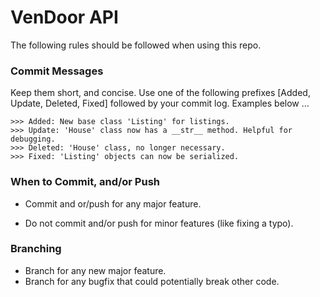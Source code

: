 # VenDoor API

The following rules should be followed when using this repo.


### Commit Messages

Keep them short, and concise. Use one of the following prefixes [Added, Update, Deleted, Fixed] followed by your commit log. Examples below ...

```
>>> Added: New base class 'Listing' for listings.
>>> Update: 'House' class now has a __str__ method. Helpful for debugging.
>>> Deleted: 'House' class, no longer necessary.
>>> Fixed: 'Listing' objects can now be serialized.
```


### When to Commit, and/or Push

* Commit and or/push for any major feature.

* Do not commit and/or push for minor features (like fixing a typo).




### Branching

* Branch for any new major feature.
* Branch for any bugfix that could potentially break other code.
